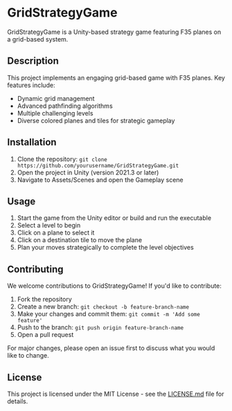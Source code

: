 # GridStrategyGame

GridStrategyGame is a Unity-based strategy game featuring F35 planes on a grid-based system.

## Description

This project implements an engaging grid-based game with F35 planes. Key features include:
- Dynamic grid management
- Advanced pathfinding algorithms
- Multiple challenging levels
- Diverse colored planes and tiles for strategic gameplay

## Installation

1. Clone the repository: `git clone https://github.com/yourusername/GridStrategyGame.git`
2. Open the project in Unity (version 2021.3 or later)
3. Navigate to Assets/Scenes and open the Gameplay scene

## Usage

1. Start the game from the Unity editor or build and run the executable
2. Select a level to begin
3. Click on a plane to select it
4. Click on a destination tile to move the plane
5. Plan your moves strategically to complete the level objectives

## Contributing

We welcome contributions to GridStrategyGame! If you'd like to contribute:

1. Fork the repository
2. Create a new branch: `git checkout -b feature-branch-name`
3. Make your changes and commit them: `git commit -m 'Add some feature'`
4. Push to the branch: `git push origin feature-branch-name`
5. Open a pull request

For major changes, please open an issue first to discuss what you would like to change.

## License

This project is licensed under the MIT License - see the [LICENSE.md](LICENSE.md) file for details.
